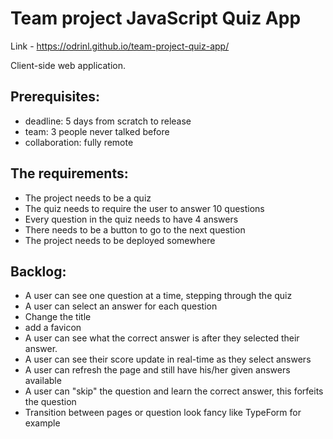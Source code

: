 # Team project JavaScript Quiz App
Link - https://odrinl.github.io/team-project-quiz-app/

Client-side web application.

## Prerequisites:
- deadline: 5 days from scratch to release
- team: 3 people never talked before
- collaboration: fully remote

## The requirements:

- The project needs to be a quiz
- The quiz needs to require the user to answer 10 questions
- Every question in the quiz needs to have 4 answers
- There needs to be a button to go to the next question
- The project needs to be deployed somewhere

## Backlog:

- A user can see one question at a time, stepping through the quiz
- A user can select an answer for each question
- Change the title
- add a favicon
- A user can see what the correct answer is after they selected their answer.
- A user can see their score update in real-time as they select answers
- A user can refresh the page and still have his/her given answers available
- A user can "skip" the question and learn the correct answer, this forfeits the question
- Transition between pages or question look fancy like TypeForm for example